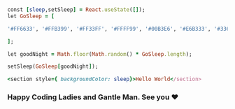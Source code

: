 
```ruby


const [sleep,setSleep] = React.useState([]);
let GoSleep = [

'#FF6633', '#FFB399', '#FF33FF', '#FFFF99', '#00B3E6', '#E6B333', '#3366E6', '#999966', '#99FF99', '#B34D4D', '#80B300', '#809900', '#E6B3B3', '#6680B3', '#66991A', '#FF99E6', '#CCFF1A', '#FF1A66', '#6666FF'

];

let goodNight = Math.floor(Math.random() * GoSleep.length);

setSleep(GoSleep[goodNight]);

<section style={ backgroundColor: sleep}>Hello World</section>
```

### Happy Coding Ladies and Gantle Man. See you ♥️






<!--
**ardesigncircle/ardesigncircle** is a ✨ _special_ ✨ repository because its `README.md` (this file) appears on your GitHub profile.

Here are some ideas to get you started:

- 🔭 I’m currently working on ...
- 🌱 I’m currently learning ...
- 👯 I’m looking to collaborate on ...
- 🤔 I’m looking for help with ...
- 💬 Ask me about ...
- 📫 How to reach me: ...
- 😄 Pronouns: ...
- ⚡ Fun fact: ...
-->
